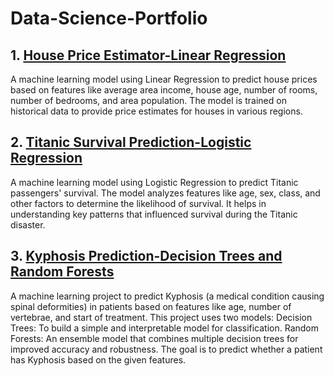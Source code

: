 # Data-Science-Portfolio
## 1. [House Price Estimator-Linear Regression](https://github.com/wagikondi-wairimu/usa-housing-dummy-data/tree/main)
A machine learning model using Linear Regression to predict house prices based on features like average area income, house age, number of rooms, number of bedrooms, and area population. The model is trained on historical data to provide price estimates for houses in various regions.
[](https://github.com/wagikondi-wairimu/Data-Science-Portfolio/blob/main/images/scatter_plot_with_labels.png)

## 2. [Titanic Survival Prediction-Logistic Regression](https://github.com/wagikondi-wairimu/titanic-survival-data)
A machine learning model using Logistic Regression to predict Titanic passengers' survival. The model analyzes features like age, sex, class, and other factors to determine the likelihood of survival. It helps in understanding key patterns that influenced survival during the Titanic disaster.

 ## 3. [Kyphosis Prediction-Decision Trees and Random Forests](https://github.com/wagikondi-wairimu/Kyphosis-Prediction/upload)
A machine learning project to predict Kyphosis (a medical condition causing spinal deformities) in patients based on features like age, number of vertebrae, and start of treatment. This project uses two models:
Decision Trees: To build a simple and interpretable model for classification.
Random Forests: An ensemble model that combines multiple decision trees for improved accuracy and robustness.
The goal is to predict whether a patient has Kyphosis based on the given features.
